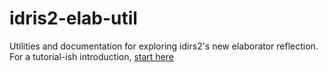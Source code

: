 # idris2-elab-util

Utilities and documentation for exploring idirs2's new elaborator reflection.
For a tutorial-ish introduction, [start here](/blob/main/src/Doc/Meta.md)

